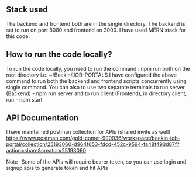 
## Stack used 
The backend and frontend both are in the single directory. The backend is set to run on port 8080 and frontend on 3000.
I have used MERN stack for this code. 

## How to run the code locally?
To run the code locally, you need to run the command : npm run both
on the root directory i.e.  ~/Beekin/JOB-PORTAL$
I have configured the above command to run both the backend and frontend scripts concurrently using single command.
You can also to use two separate terminals to run server (Backend) - npm run server
and to run client (Frontend), in directory client, run - npm start 


## API Documentation
I have maintained postman collection for APIs (shared invite as well) 
https://www.postman.com/gold-comet-990936/workspace/beekin-job-portal/collection/25193060-d964f653-fdcd-452c-9594-fa48f493d87f?action=share&creator=25193060

Note- Some of the APIs will require bearer token, so you can use login and signup apis to generate token and hit APIs 
